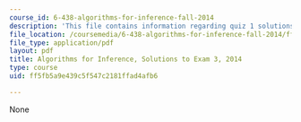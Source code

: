 ```yaml
---
course_id: 6-438-algorithms-for-inference-fall-2014
description: 'This file contains information regarding quiz 1 solutions: problem 3.'
file_location: /coursemedia/6-438-algorithms-for-inference-fall-2014/ff5fb5a9e439c5f547c2181ffad4afb6_MIT6_438F14_q14_1_sol3.pdf
file_type: application/pdf
layout: pdf
title: Algorithms for Inference, Solutions to Exam 3, 2014
type: course
uid: ff5fb5a9e439c5f547c2181ffad4afb6

---
```

None